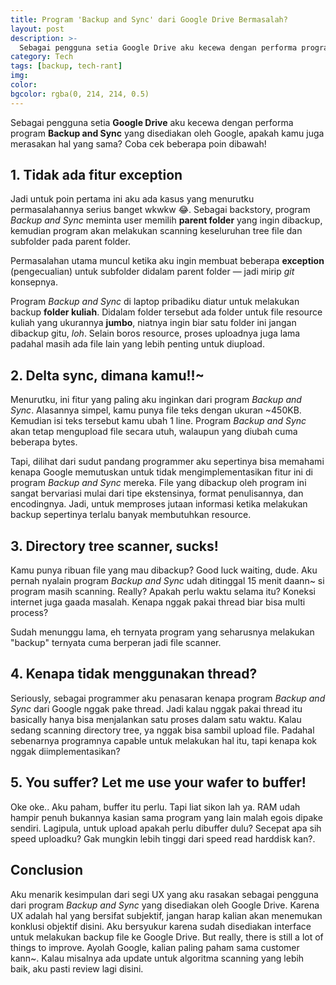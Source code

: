 ```yaml
---
title: Program 'Backup and Sync' dari Google Drive Bermasalah?
layout: post
description: >-
  Sebagai pengguna setia Google Drive aku kecewa dengan performa program Backup and Sync yang disediakan oleh Google, apakah kamu juga merasakan hal yang sama? Coba cek beberapa poin dibawah!
category: Tech
tags: [backup, tech-rant]
img:
color:
bgcolor: rgba(0, 214, 214, 0.5)
---
```

Sebagai pengguna setia **Google Drive** aku kecewa dengan performa program **Backup and Sync** yang disediakan oleh Google, apakah kamu juga merasakan hal yang sama? Coba cek beberapa poin dibawah!

## 1. Tidak ada fitur exception
Jadi untuk poin pertama ini aku ada kasus yang menurutku permasalahannya serius banget wkwkw :joy:. Sebagai backstory, program _Backup and Sync_ meminta user memilih **parent folder** yang ingin dibackup, kemudian program akan melakukan scanning keseluruhan tree file dan subfolder pada parent folder.

Permasalahan utama muncul ketika aku ingin membuat beberapa **exception** (pengecualian) untuk subfolder didalam parent folder — jadi mirip _git_ konsepnya.

Program _Backup and Sync_ di laptop pribadiku diatur untuk melakukan backup **folder kuliah**. Didalam folder tersebut ada folder untuk file resource kuliah yang ukurannya **jumbo**, niatnya ingin biar satu folder ini jangan dibackup gitu, _loh_. Selain boros resource, proses uploadnya juga lama padahal masih ada file lain yang lebih penting untuk diupload.

## 2. Delta sync, dimana kamu!!~
Menurutku, ini fitur yang paling aku inginkan dari program _Backup and Sync_. Alasannya simpel, kamu punya file teks dengan ukuran ~450KB. Kemudian isi teks tersebut kamu ubah 1 line. Program _Backup and Sync_ akan tetap mengupload file secara utuh, walaupun yang diubah cuma beberapa bytes.

Tapi, dilihat dari sudut pandang programmer aku sepertinya bisa memahami kenapa Google memutuskan untuk tidak mengimplementasikan fitur ini di program _Backup and Sync_ mereka. File yang dibackup oleh program ini sangat bervariasi mulai dari tipe ekstensinya, format penulisannya, dan encodingnya. Jadi, untuk memproses jutaan informasi ketika melakukan backup sepertinya terlalu banyak membutuhkan resource.

## 3. Directory tree scanner, sucks!
Kamu punya ribuan file yang mau dibackup? Good luck waiting, dude. Aku pernah nyalain program _Backup and Sync_ udah ditinggal 15 menit daann~ si program masih scanning. Really? Apakah perlu waktu selama itu? Koneksi internet juga gaada masalah. Kenapa nggak pakai thread biar bisa multi process?

Sudah menunggu lama, eh ternyata program yang seharusnya melakukan "backup" ternyata cuma berperan jadi file scanner.

## 4. Kenapa tidak menggunakan thread?
Seriously, sebagai programmer aku penasaran kenapa program _Backup and Sync_ dari Google nggak pake thread. Jadi kalau nggak pakai thread itu basically hanya bisa menjalankan satu proses dalam satu waktu. Kalau sedang scanning directory tree, ya nggak bisa sambil upload file. Padahal sebenarnya programnya capable untuk melakukan hal itu, tapi kenapa kok nggak diimplementasikan?

## 5. You suffer? Let me use your wafer to buffer!
Oke oke.. Aku paham, buffer itu perlu. Tapi liat sikon lah ya. RAM udah hampir penuh bukannya kasian sama program yang lain malah egois dipake sendiri. Lagipula, untuk upload apakah perlu dibuffer dulu? Secepat apa sih speed uploadku? Gak mungkin lebih tinggi dari speed read harddisk kan?.

## Conclusion
Aku menarik kesimpulan dari segi UX yang aku rasakan sebagai pengguna dari program _Backup and Sync_ yang disediakan oleh Google Drive. Karena UX adalah hal yang bersifat subjektif, jangan harap kalian akan menemukan konklusi objektif disini. Aku bersyukur karena sudah disediakan interface untuk melakukan backup file ke Google Drive. But really, there is still a lot of things to improve. Ayolah Google, kalian paling paham sama customer kann~. Kalau misalnya ada update untuk algoritma scanning yang lebih baik, aku pasti review lagi disini.
